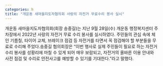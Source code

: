 ```yaml
---
categories: h
title: "개운동 새마을지도자협의회 사랑의 자전거 무료수리 봉사 실시"
---
```

개운동 새마을지도자협의회(회장 송중길)는 지난 9월 28일(수) 개운동 행정복지센터 주차장에서 2022년 사랑의 자전거 무료 수리 봉사를 실시하였다. 주민들의 관심 속에 체인 기름칠, 타이어 교체, 브레이크 점검 등 자전거를 타면서 꼭 점검해야 할 부분들을 무료로 수리해 주었다.송중길 협의회장은 “이번 행사로 실제 주민들이 필요로 하는 자전거 수리 봉사를 성황리에 마칠 수 있게 되어 매우 보람되고, 자전거의 올바른 이용 안내와 사전 점검 및 수리로 안전사고를 예방할 수 있기를 기대한다.”라고 말했다.